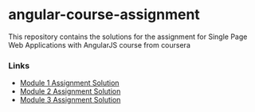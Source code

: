 # angular-course-assignment
This repository contains the solutions for the assignment for Single Page Web Applications with AngularJS course from coursera

### Links
- [Module 1 Assignment Solution](https://anantajitjg.github.io/angular-course-assignment/module1-solution/)
- [Module 2 Assignment Solution](https://anantajitjg.github.io/angular-course-assignment/module2-solution/)
- [Module 3 Assignment Solution](https://anantajitjg.github.io/angular-course-assignment/module3-solution/)
